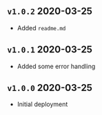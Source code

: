 ## `v1.0.2` 2020-03-25

- Added `readme.md`

## `v1.0.1` 2020-03-25

- Added some error handling

## `v1.0.0` 2020-03-25

- Initial deployment